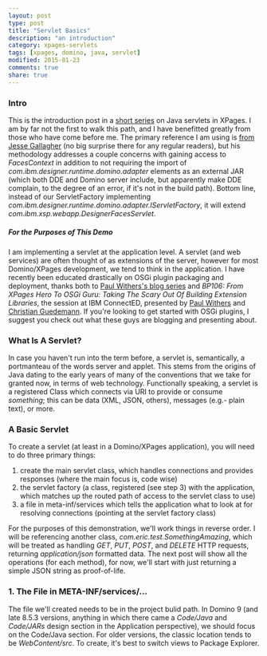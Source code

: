 ```yaml
---
layout: post
type: post
title: "Servlet Basics"
description: "an introduction"
category: xpages-servlets
tags: [xpages, domino, java, servlet]
modified: 2015-01-23
comments: true
share: true
---
```


### Intro
This is the introduction post in a [short series]() on Java servlets in XPages. I am by far not the first to walk this path, and I have benefitted greatly from those who have come before me. The primary reference I am using is [from Jesse Gallagher](//frostillic.us/f.nsf/posts/building-xpages-servlets-with-facescontext-access) (no big surprise there for any regular readers), but his methodology addresses a couple concerns with gaining access to _FacesContext_ in addition to not requiring the import of _com.ibm.designer.runtime.domino.adapter_ elements as an external JAR (which both DDE and Domino server include, but apparently make DDE complain, to the degree of an error, if it's not in the build path). Bottom line, instead of our ServletFactory implementing _com.ibm.designer.runtime.domino.adapter.IServletFactory_, it will extend _com.ibm.xsp.webapp.DesignerFacesServlet_.

##### For the Purposes of This Demo
I am implementing a servlet at the application level. A servlet (and web services) are often thought of as extensions of the server, however for most Domino/XPages development, we tend to think in the application. I have recently been educated drastically on OSGi plugin packaging and deployment, thanks both to <span data-toggle="tooltip" title="post part 3, links to the first two in the footer">[Paul Withers's blog series](//www.intec.co.uk/xpages-osgi-plugins-3-configuring-for-domino/)</span> and _BP106: From XPages Hero To OSGi Guru: Taking The Scary Out Of Building Extension Libraries_, the session at IBM ConnectED, presented by [Paul Withers](//twitter.com/PaulSWithers) and [Christian Guedemann](//twitter.com/guedeWebGate). If you're looking to get started with OSGi plugins, I suggest you check out what these guys are blogging and presenting about.


### What Is A Servlet?
In case you haven't run into the term before, a servlet is, semantically, a portmanteau of the words server and applet. This stems from the origins of Java dating to the early years of many of the conventions that we take for granted now, in terms of web technology. Functionally speaking, a servlet is a registered Class which connects via URI to provide or consume _something_; this can be data (XML, JSON, others), messages (e.g.- plain text), or more.

### A Basic Servlet
To create a servlet (at least in a Domino/XPages application), you will need to do three primary things:

1. create the main servlet class, which handles connections and provides responses (where the main focus is, code wise)
2. the servlet factory (a class, registered (see step 3) with the application, which matches up the routed path of access to the servlet class to use)
3. a file in meta-inf/services which tells the application what to look at for resolving connections (pointing at the servlet factory class)

For the purposes of this demonstration, we'll work things in reverse order. I will be referencing another class, _com.eric.test.SomethingAmazing_, which will be treated as handling _GET_, _PUT_, _POST_, and _DELETE_ HTTP requests, returning _application/json_ formatted data. The next post will show all the operations (for each method), for now, we'll start with just returning a simple JSON string as proof-of-life.

### 1. The File in META-INF/services/...
The file we'll created needs to be in the project bulid path. In Domino 9 (and late 8.5.3 versions, anything in which there came a _Code/Java_ and _Code/JARs_ design section in the Application perspective), we should focus on the Code/Java section. For older versions, the classic location tends to be _WebContent/src_. To create, it's best to switch views to Package Explorer.


